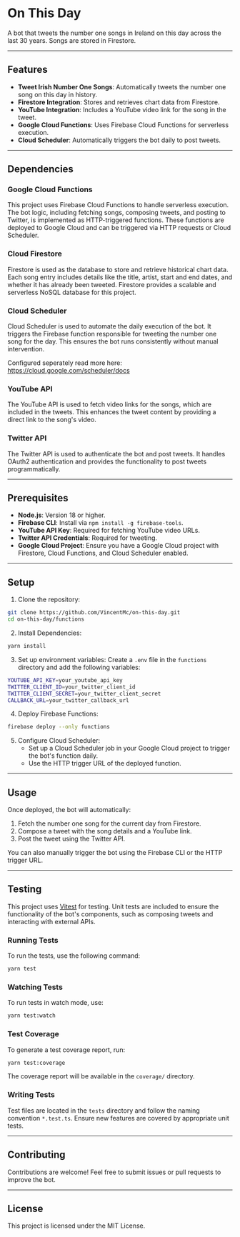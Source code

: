 # On This Day

A bot that tweets the number one songs in Ireland on this day across the last 30 years. Songs are stored in Firestore.

---

## Features

- **Tweet Irish Number One Songs**: Automatically tweets the number one song on this day in history.
- **Firestore Integration**: Stores and retrieves chart data from Firestore.
- **YouTube Integration**: Includes a YouTube video link for the song in the tweet.
- **Google Cloud Functions**: Uses Firebase Cloud Functions for serverless execution.
- **Cloud Scheduler**: Automatically triggers the bot daily to post tweets.

---

## Dependencies

### **Google Cloud Functions**

This project uses Firebase Cloud Functions to handle serverless execution. The bot logic, including fetching songs, composing tweets, and posting to Twitter, is implemented as HTTP-triggered functions. These functions are deployed to Google Cloud and can be triggered via HTTP requests or Cloud Scheduler.

### **Cloud Firestore**

Firestore is used as the database to store and retrieve historical chart data. Each song entry includes details like the title, artist, start and end dates, and whether it has already been tweeted. Firestore provides a scalable and serverless NoSQL database for this project.

### **Cloud Scheduler**

Cloud Scheduler is used to automate the daily execution of the bot. It triggers the Firebase function responsible for tweeting the number one song for the day. This ensures the bot runs consistently without manual intervention.

Configured seperately read more here: https://cloud.google.com/scheduler/docs

### **YouTube API**

The YouTube API is used to fetch video links for the songs, which are included in the tweets. This enhances the tweet content by providing a direct link to the song's video.

### **Twitter API**

The Twitter API is used to authenticate the bot and post tweets. It handles OAuth2 authentication and provides the functionality to post tweets programmatically.

---

## Prerequisites

- **Node.js**: Version 18 or higher.
- **Firebase CLI**: Install via `npm install -g firebase-tools`.
- **YouTube API Key**: Required for fetching YouTube video URLs.
- **Twitter API Credentials**: Required for tweeting.
- **Google Cloud Project**: Ensure you have a Google Cloud project with Firestore, Cloud Functions, and Cloud Scheduler enabled.

---

## Setup

1. Clone the repository:

```bash
git clone https://github.com/VincentMc/on-this-day.git
cd on-this-day/functions
```

2. Install Dependencies:

```bash
yarn install
```

3. Set up environment variables:
   Create a `.env` file in the `functions` directory and add the following variables:

```bash
YOUTUBE_API_KEY=your_youtube_api_key
TWITTER_CLIENT_ID=your_twitter_client_id
TWITTER_CLIENT_SECRET=your_twitter_client_secret
CALLBACK_URL=your_twitter_callback_url
```

4. Deploy Firebase Functions:

```bash
firebase deploy --only functions
```

5. Configure Cloud Scheduler:
   - Set up a Cloud Scheduler job in your Google Cloud project to trigger the bot's function daily.
   - Use the HTTP trigger URL of the deployed function.

---

## Usage

Once deployed, the bot will automatically:

1. Fetch the number one song for the current day from Firestore.
2. Compose a tweet with the song details and a YouTube link.
3. Post the tweet using the Twitter API.

You can also manually trigger the bot using the Firebase CLI or the HTTP trigger URL.

---

## Testing

This project uses [Vitest](https://vitest.dev/) for testing. Unit tests are included to ensure the functionality of the bot's components, such as composing tweets and interacting with external APIs.

### Running Tests

To run the tests, use the following command:

```bash
yarn test
```

### Watching Tests

To run tests in watch mode, use:

```bash
yarn test:watch
```

### Test Coverage

To generate a test coverage report, run:

```bash
yarn test:coverage
```

The coverage report will be available in the `coverage/` directory.

### Writing Tests

Test files are located in the `tests` directory and follow the naming convention `*.test.ts`. Ensure new features are covered by appropriate unit tests.

---

## Contributing

Contributions are welcome! Feel free to submit issues or pull requests to improve the bot.

---

## License

This project is licensed under the MIT License.
